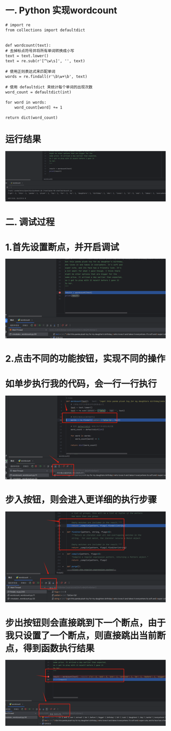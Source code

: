 
# 一. Python 实现wordcount
    # import re
    from collections import defaultdict


    def wordcount(text):
    # 去掉标点符号并将所有单词转换成小写
    text = text.lower()
    text = re.sub(r'[^\w\s]', '', text)

    # 使用正则表达式来匹配单词
    words = re.findall(r'\b\w+\b', text)

    # 使用 defaultdict 来统计每个单词的出现次数
    word_count = defaultdict(int)

    for word in words:
        word_count[word] += 1

    return dict(word_count)
# 运行结果
![GitHub Logo](./images/python_result.png)

# 二. 调试过程
# 1.首先设置断点，并开启调试
![GitHub Logo](./images/断点.png)
# 2.点击不同的功能按钮，实现不同的操作
# 如单步执行我的代码，会一行一行执行
![GitHub Logo](./images/单步.png)
# 步入按钮，则会进入更详细的执行步骤
![GitHub Logo](./images/步入.png)
# 步出按钮则会直接跳到下一个断点，由于我只设置了一个断点，则直接跳出当前断点，得到函数执行结果
![GitHub Logo](./images/步出.png)
